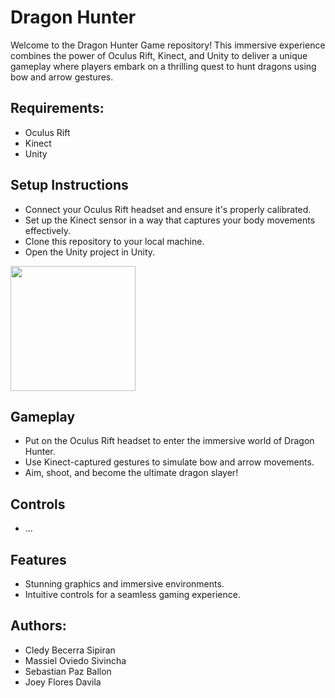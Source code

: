 # Dragon Hunter
Welcome to the Dragon Hunter Game repository! This immersive experience combines the power of Oculus Rift, Kinect, and Unity to deliver a unique gameplay where players embark on a thrilling quest to hunt dragons using bow and arrow gestures.

## Requirements:
- Oculus Rift
- Kinect
- Unity

## Setup Instructions
- Connect your Oculus Rift headset and ensure it's properly calibrated.
- Set up the Kinect sensor in a way that captures your body movements effectively.
- Clone this repository to your local machine.
- Open the Unity project in Unity.


<img src="https://i.postimg.cc/RVXJtW0X/gd2.png" width="200">

## Gameplay
- Put on the Oculus Rift headset to enter the immersive world of Dragon Hunter.
- Use Kinect-captured gestures to simulate bow and arrow movements.
- Aim, shoot, and become the ultimate dragon slayer!

## Controls
- ...

## Features
- Stunning graphics and immersive environments.
- Intuitive controls for a seamless gaming experience.

## Authors:
- Cledy Becerra Sipiran
- Massiel Oviedo Sivincha
- Sebastian Paz Ballon
- Joey Flores Davila

